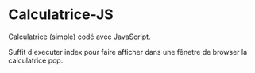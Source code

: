 # Calculatrice-JS
Calculatrice (simple) codé avec JavaScript.

Suffit d'executer index pour faire afficher dans une fênetre de browser la calculatrice pop.
